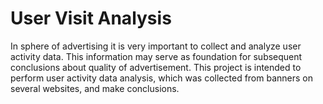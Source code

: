 # User Visit Analysis
In sphere of advertising it is very important to collect and analyze user activity data. This information 
may serve as foundation for subsequent conclusions about quality of advertisement. This project is intended to perform user
activity data analysis, which was collected from banners on several websites, and make conclusions.
